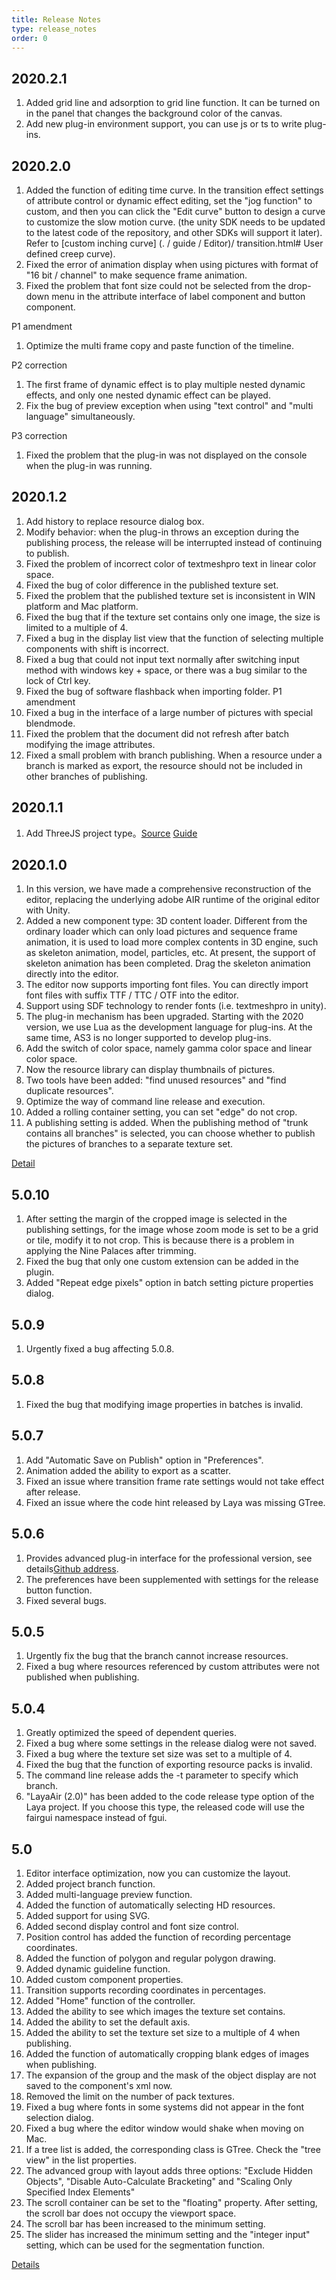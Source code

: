 ```yaml
---
title: Release Notes
type: release_notes
order: 0
---
```


## 2020.2.1
1. Added grid line and adsorption to grid line function. It can be turned on in the panel that changes the background color of the canvas.
2. Add new plug-in environment support, you can use js or ts to write plug-ins.
   
## 2020.2.0
1. Added the function of editing time curve. In the transition effect settings of attribute control or dynamic effect editing, set the "jog function" to custom, and then you can click the "Edit curve" button to design a curve to customize the slow motion curve. (the unity SDK needs to be updated to the latest code of the repository, and other SDKs will support it later). Refer to [custom inching curve] (. / guide / Editor)/ transition.html# User defined creep curve).
2. Fixed the error of animation display when using pictures with format of "16 bit / channel" to make sequence frame animation.
3. Fixed the problem that font size could not be selected from the drop-down menu in the attribute interface of label component and button component.
   
P1 amendment
1. Optimize the multi frame copy and paste function of the timeline.
   
P2 correction
1. The first frame of dynamic effect is to play multiple nested dynamic effects, and only one nested dynamic effect can be played.
2. Fix the bug of preview exception when using "text control" and "multi language" simultaneously.
   
P3 correction
1. Fixed the problem that the plug-in was not displayed on the console when the plug-in was running.
   
## 2020.1.2
1. Add history to replace resource dialog box.
2. Modify behavior: when the plug-in throws an exception during the publishing process, the release will be interrupted instead of continuing to publish.
3. Fixed the problem of incorrect color of textmeshpro text in linear color space.
4. Fixed the bug of color difference in the published texture set.
5. Fixed the problem that the published texture set is inconsistent in WIN platform and Mac platform.
6. Fixed the bug that if the texture set contains only one image, the size is limited to a multiple of 4.
7. Fixed a bug in the display list view that the function of selecting multiple components with shift is incorrect.
8. Fixed a bug that could not input text normally after switching input method with windows key + space, or there was a bug similar to the lock of Ctrl key.
9. Fixed the bug of software flashback when importing folder.
P1 amendment
10. Fixed a bug in the interface of a large number of pictures with special blendmode.
11. Fixed the problem that the document did not refresh after batch modifying the image attributes.
12. Fixed a small problem with branch publishing. When a resource under a branch is marked as export, the resource should not be included in other branches of publishing.

## 2020.1.1
1. Add ThreeJS project type。[Source](https://github.com/fairygui/FairyGUI-threejs) [Guide](https://github.com/fairygui/FairyGUI-threejs-example)

## 2020.1.0
1. In this version, we have made a comprehensive reconstruction of the editor, replacing the underlying adobe AIR runtime of the original editor with Unity.
2. Added a new component type: 3D content loader. Different from the ordinary loader which can only load pictures and sequence frame animation, it is used to load more complex contents in 3D engine, such as skeleton animation, model, particles, etc. At present, the support of skeleton animation has been completed. Drag the skeleton animation directly into the editor.
3. The editor now supports importing font files. You can directly import font files with suffix TTF / TTC / OTF into the editor.
4. Support using SDF technology to render fonts (i.e. textmeshpro in unity).
5. The plug-in mechanism has been upgraded. Starting with the 2020 version, we use Lua as the development language for plug-ins. At the same time, AS3 is no longer supported to develop plug-ins.
6. Add the switch of color space, namely gamma color space and linear color space.
7. Now the resource library can display thumbnails of pictures.
8. Two tools have been added: "find unused resources" and "find duplicate resources".
9. Optimize the way of command line release and execution.
10. Added a rolling container setting, you can set "edge" do not crop.
11. A publishing setting is added. When the publishing method of "trunk contains all branches" is selected, you can choose whether to publish the pictures of branches to a separate texture set.
  
[Detail](https://mp.weixin.qq.com/s/8MKyJu-eoUCm7sOh7QredQ)

## 5.0.10
1. After setting the margin of the cropped image is selected in the publishing settings, for the image whose zoom mode is set to be a grid or tile, modify it to not crop. This is because there is a problem in applying the Nine Palaces after trimming.
2. Fixed the bug that only one custom extension can be added in the plugin.
3. Added "Repeat edge pixels" option in batch setting picture properties dialog.

## 5.0.9
1. Urgently fixed a bug affecting 5.0.8.

## 5.0.8
1. Fixed the bug that modifying image properties in batches is invalid.

## 5.0.7
1. Add "Automatic Save on Publish" option in "Preferences".
2. Animation added the ability to export as a scatter.
3. Fixed an issue where transition frame rate settings would not take effect after release.
4. Fixed an issue where the code hint released by Laya was missing GTree.

## 5.0.6
1. Provides advanced plug-in interface for the professional version, see details[Github address](https://github.com/fairygui/FairyGUI-Editor/tree/master/plugin).
2. The preferences have been supplemented with settings for the release button function.
3. Fixed several bugs.

## 5.0.5
1. Urgently fix the bug that the branch cannot increase resources.
2. Fixed a bug where resources referenced by custom attributes were not published when publishing.

## 5.0.4
1. Greatly optimized the speed of dependent queries.
2. Fixed a bug where some settings in the release dialog were not saved.
3. Fixed a bug where the texture set size was set to a multiple of 4.
4. Fixed the bug that the function of exporting resource packs is invalid.
5. The command line release adds the -t parameter to specify which branch.
6. "LayaAir (2.0)" has been added to the code release type option of the Laya project. If you choose this type, the released code will use the fairgui namespace instead of fgui.

## 5.0
1. Editor interface optimization, now you can customize the layout.
2. Added project branch function.
3. Added multi-language preview function.
4. Added the function of automatically selecting HD resources.
5. Added support for using SVG.
6. Added second display control and font size control.
7. Position control has added the function of recording percentage coordinates.
8. Added the function of polygon and regular polygon drawing.
9. Added dynamic guideline function.
10. Added custom component properties.
11. Transition supports recording coordinates in percentages.
12. Added "Home" function of the controller.
13. Added the ability to see which images the texture set contains.
14. Added the ability to set the default axis.
15. Added the ability to set the texture set size to a multiple of 4 when publishing.
16. Added the function of automatically cropping blank edges of images when publishing.
17. The expansion of the group and the mask of the object display are not saved to the component's xml now.
18. Removed the limit on the number of pack textures.
19. Fixed a bug where fonts in some systems did not appear in the font selection dialog.
20. Fixed a bug where the editor window would shake when moving on Mac.
21. If a tree list is added, the corresponding class is GTree. Check the "tree view" in the list properties.
22. The advanced group with layout adds three options: "Exclude Hidden Objects", "Disable Auto-Calculate Bracketing" and "Scaling Only Specified Index Elements"
23. The scroll container can be set to the "floating" property. After setting, the scroll bar does not occupy the viewport space.
24. The scroll bar has been increased to the minimum setting.
25. The slider has increased the minimum setting and the "integer input" setting, which can be used for the segmentation function.

[Details](https://mp.weixin.qq.com/s/pYEz595w0qo_MLXvskoDmA)